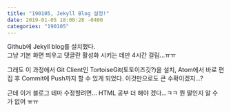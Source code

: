 ```yaml
---
title: "190105, Jekyll Blog 설정!"
date: 2019-01-05 18:00:28 -0400
categories: "190105"
---
```

Github에 Jekyll blog를 설치했다. <br>
그냥 기본 화면 띄우고 댓글란 활성화 시키는 데만 4시간 걸림...ㅠㅠ

그래도 이 과정에서 Git Client인 TortoiseGit(토토이즈깃?)을 설치,
Atom에서 바로 편집 후 Commit에 Push까지 할 수 있게 되었다.
이것만으로도 큰 수확이겠지...?

근데 이거 블로그 테마 수정할려면...
HTML 공부 더 해야 겠다...ㅋㅋ 뭔 말인지 알 수 가 없어 ㅠㅠ
